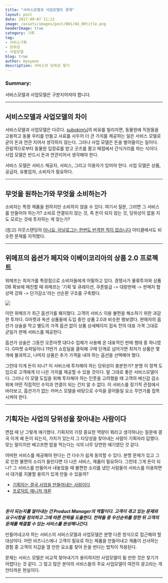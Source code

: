 ```yaml
---
title: "서비스모델과 사업모델의 경계"
layout: post
date: 2017-09-07 11:13
image: /assets/images/post/001/04_00title.png
headerImage: true
category: 기획
tag:
- 서비스기획
- 당위성
- 사업모델
blog: true
author: Hyeyeon
description: 서비스의 당위성 찾기
---
```


### Summary:

서비스모델과 사업모델은 구분지어져야 합니다.

---

## 서비스모델과 사업모델의 차이

서비스모델과 사업모델은 다르다. [subokim님](https://subokim.wordpress.com/2016/05/24/lets-to-be-service-developer/)의 비유를 빌리자면, 동물원에 직원들을 고용하고 동물 우리를 만들고 사료를 사두어 더 큰 가치를 제공하는 일은 서비스 모델로 굳이 돈과 연관 지어서 생각하지 않는다. 그러나 사업 모델은 돈을 벌어들이는 일이다. 관람객으로부터 동물원 입장료를 받고 굿즈를 팔고 매점에서 간식거리를 파는 식이다. 사업 모델은 반드시 돈과 연관지어서 생각해야 한다.

서비스 모델은 서비스 제공자, 서비스, 그리고 이용자가 있어야 한다. 사업 모델은 상품, 공급자, 유통업자, 소비자가 필요하다.

---

## 무엇을 원하는가와 무엇을 소비하는가

소비자는 특정 제품을 원하지만 소비하지 않을 수 있다. 여기서 질문, 그러면 그 서비스를 만들어야 하는가? 소비로 연결되지 않는 것, 즉 돈이 되지 않는 것, 당위성이 없을 지도 모르는 것에 투자하는 게 맞는가?

(참고) 아웃스탠딩의 [아니요, 아날로그는 한번도 반격한 적이 없습니다](http://outstanding.kr/analog20170818/) 아티클에서도 비슷한 문제를 지적했다.

---

## 위메프의 옵션가 페지와 이베이코리아의 상품 2.0 프로젝트

위메프는 최저가를 특장점으로 소비자들에게 어필하고 있다. 경쟁사가 물류투자와 상품DB 확보에 매진할 때 위메프는 '기획 및 큐레이션, 쿠폰발급 -> 대량판매 -> 판매자 협상력 강화 -> 단가감소'라는 선순환 구조를 구축했다.

![](http://newsimg.sedaily.com/2017/08/22/1OJUMGDZUR_1.jpg)

이런 위메프가 최근 옵션가를 폐지했다. 고객의 서비스 이용 불편을 해소하기 위한 과감한 투자다. G마켓과 옥션 상품들에 도입 중인 상품 2.0과 비슷한 행보였다. 판매자의 옵션가 상술을 막고 별도의 가격 옵션 없이 상품 상세페이지 접속 전의 대표 가격 그대로 균일가 판매 서비스를 제공한다.

옵션가 상술은 그동안 오픈마켓 대다수 업체가 사용해 온 대표적인 판매 행태 중 하나였다. G마켓 슈퍼딜이나 11번가 쇼킹딜을 클릭해 구매 단계로 넘어가면 최저가 상품은 몇 개에 불과하고, 나머지 상품은 추가 가격을 내야 하는 옵션을 선택해야 했다.

그런데 이게 돈이 되나? 이 서비스에 투자해야 하는 당위성이 충분한가? 분명 이 정책 도입으로 고객에게 더 나은 가치를 제공할 수 있을 것이다. 말 그대로 좋은 서비스모델이다. 그러나 이 모델 도입을 위해 투자해야 하는 인풋을 고려했을 때 고객의 배신감 감소 외에 어떤 직접적인 수익과 연결이 되는 건지 알 수 없다. 이 서비스를 장기적 관점에서 바라보고, 옵션가가 없는 커머스 모델을 바탕으로 수익을 끌어들일 요소 무언가를 접목시켜야 한다.

---

## 기획자는 사업의 당위성을 찾아내는 사람이다

면접 때 난 그렇게 얘기했다. 기획자의 가장 중요한 역량이 뭐라고 생각하냐는 질문에 결국 이게 왜 돈이 되는지, 가치가 있는지 그 타당성을 찾아내는 사람이 기획자라 답했다. 맞는 말이지만 배고프면 밥을 먹는다는 식의 너무 당연한 얘기였던 것 같다.

어떠한 서비스를 제공해야 한다는 건 다수가 쉽게 동의할 수 있다. 분명 문제가 있고 그로 인한 불편의 소리가 들린다면 더 나은 서비스, 제품이 필요하다. 그런데 그게 돈이 되나? 그 서비스를 만들어서 내놓았을 때 불편한 소리를 냈던 사람들이 서비스를 이용하면서 대가를 지불할 용의가 있게 만들 수 있을까?

* [기획자는 결국 사업을 만들어내는 사람이다](http://ppss.kr/archives/126174)
* [프로덕트 매니저 개론](http://www.andrewahn.co/product/who-is-a-product-manager/)

<br>

***돈이 되는지를 알아내는 건 Product Manager의 역할이다. 고객이 겪고 있는 문제와 요구사항을 정의하고 그에 따른 전략을 도출한다. 전략들 중 우선순위를 정한 뒤 고객의 문제를 해결할 수 있는 서비스를 완성해나간다.***

만들어내고자 하는 서비스의 서비스모델과 사업모델은 분명 다른 방식으로 접근해야 할 대상이다. 어떤 비즈니스에나 고객이 필요로 하는 제품을 만들어내고 제품이 선사하는 경험 중 고객의 지갑을 열 만한 요소를 찾아 돈을 번다는 법칙이 적용된다.

문제는 서비스 모델은 비교적 찾아내기가 용이하지만 사업모델이 될 만한 것은 찾기가 어렵다는 것 같다. 그 많고 많은 분야의 서비스들의 주요 사업모델이 여전히 광고라는 게 안타까운 현실이다.

---
